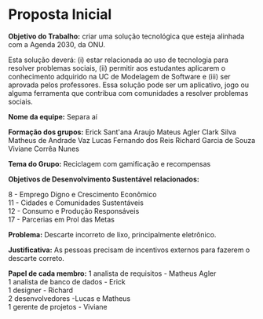 # Proposta Inicial

**Objetivo do Trabalho:**  criar uma solução tecnológica que esteja alinhada com a Agenda 2030, da ONU. 

Esta solução deverá:
(i) estar relacionada ao uso de tecnologia para resolver problemas sociais, 
(ii) permitir aos estudantes aplicarem o conhecimento adquirido na UC de Modelagem de Software e 
(iii) ser aprovada pelos professores. 
Essa solução pode ser um aplicativo, jogo ou alguma ferramenta que contribua com comunidades a resolver problemas sociais.

**Nome da equipe:** Separa aí

**Formação dos grupos:**
Erick Sant'ana Araujo
Mateus Agler Clark Silva
Matheus de Andrade Vaz
Lucas Fernando dos Reis
Richard Garcia de Souza
Viviane Corrêa Nunes 

**Tema do Grupo:** Reciclagem com gamificação e recompensas

**Objetivos de Desenvolvimento Sustentável relacionados:** 

8 - Emprego Digno e Crescimento Econômico  <br>
11 - Cidades e Comunidades Sustentáveis <br>
12 - Consumo e Produção Responsáveis <br>
17 - Parcerias em Prol das Metas <br>

**Problema:** Descarte incorreto de lixo, principalmente eletrônico.  

**Justificativa:** As pessoas precisam de incentivos externos para fazerem o descarte correto. 

**Papel de cada membro:** 
1 analista de requisitos - Matheus Agler <br>
1 analista de banco de dados - Erick <br>
1 designer - Richard <br>
2 desenvolvedores -Lucas e Matheus <br>
1 gerente de projetos - Viviane <br>
